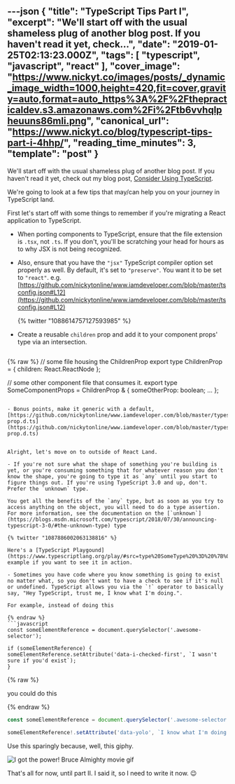 ---json
{
  "title": "TypeScript Tips Part I",
  "excerpt": "We'll start off with the usual shameless plug of another blog post. If you haven't read it yet, check...",
  "date": "2019-01-25T02:13:23.000Z",
  "tags": [
    "typescript",
    "javascript",
    "react"
  ],
  "cover_image": "https://www.nickyt.co/images/posts/_dynamic_image_width=1000,height=420,fit=cover,gravity=auto,format=auto_https%3A%2F%2Fthepracticaldev.s3.amazonaws.com%2Fi%2Ftb6vvhqlpheuuns86mli.png",
  "canonical_url": "https://www.nickyt.co/blog/typescript-tips-part-i-4hhp/",
  "reading_time_minutes": 3,
  "template": "post"
}
---

We'll start off with the usual shameless plug of another blog post. If you haven't read it yet, check out my blog post, [Consider Using TypeScript](https://dev.to/nickytonline/why-you-might-want-to-consider-using-typescript-6j3).

We're going to look at a few tips that may/can help you on your journey in TypeScript land.

First let's start off with some things to remember if you're migrating a React application to TypeScript.

- When porting components to TypeScript, ensure that the file extension is `.tsx`, not `.ts`. If you don't, you'll be scratching your head for hours as to why JSX is not being recognized.

- Also, ensure that you have the `"jsx"` TypeScript compiler option set properly as well. By default, it's set to `"preserve"`. You want it to be set to `"react"`. e.g. [https://github.com/nickytonline/www.iamdeveloper.com/blob/master/tsconfig.json#L12](https://github.com/nickytonline/www.iamdeveloper.com/blob/master/tsconfig.json#L12)

   {% twitter "1088614757127593985" %}

- Create a reusable `children` prop and add it to your component props' type via an intersection.

   ```javascript
{% raw %}
   // some file housing the ChildrenProp
   export type ChildrenProp = { children: React.ReactNode };
      
   // some other component file that consumes it.
   export type SomeComponentProps = ChildrenProp & {
       someOtherProp: boolean;
       ...
   };
   ```

- Bonus points, make it generic with a default, [https://github.com/nickytonline/www.iamdeveloper.com/blob/master/types/children-prop.d.ts](https://github.com/nickytonline/www.iamdeveloper.com/blob/master/types/children-prop.d.ts)


Alright, let's move on to outside of React Land.

- If you're not sure what the shape of something you're building is yet, or you're consuming something that for whatever reason you don't know the shape, you're going to type it as `any` until you start to figure things out. If you're using TypeScript 3.0 and up, don't. Prefer the `unknown` type.

You get all the benefits of the `any` type, but as soon as you try to access anything on the object, you will need to do a type assertion. For more information, see the documentation on the [`unknown`](https://blogs.msdn.microsoft.com/typescript/2018/07/30/announcing-typescript-3-0/#the-unknown-type) type

   {% twitter "1087886002063138816" %}

   Here's a [TypeScript Playgound](https://www.typescriptlang.org/play/#src=type%20SomeType%20%3D%20%7B%0D%0A%20%20noYolo%3A%20string%3B%0D%0A%20%20dontNo%3A%20string%3B%0D%0A%7D%0D%0A%0D%0A%2F%2F%20unknown%20complains%20about%20everything%0D%0Aconst%20someObject%3A%20unknown%20%3D%20%7B%0D%0A%20%20noYolo%3A%20'hi'%2C%0D%0A%20%20dontNo%3A%20'%3F'%0D%0A%7D%0D%0A%0D%0Aconsole.log(someObject.noYolo%20!%3D%3D%20undefined)%3B%20%2F%2F%20TS%20Complains%2C%20no%20dice%0D%0A%0D%0A%2F%2F%20We're%20sure%20of%20the%20shape%2C%20or%20some%20other%20kind%20of%20type%20checking%20done%20here%0D%0Aconsole.log((%3CSomeType%3EsomeObject).noYolo)%3B%0D%0A%0D%0A%2F%2F%20any%20on%20the%20other%20hand...%0D%0Aconst%20someOtherObject%3A%20any%20%3D%20%7B%0D%0A%20%20yolo%3A%20'yolo!'%0D%0A%7D%0D%0A%0D%0A%2F%2F%20YOLO%0D%0Aconsole.log(someOtherObject.yolo)%3B%0D%0A%0D%0A) example if you want to see it in action.

- Sometimes you have code where you know something is going to exist no matter what, so you don't want to have a check to see if it's null or undefined. TypeScript allows you via the `!` operator to basically say, "Hey TypeScript, trust me, I know what I'm doing.".

For example, instead of doing this

{% endraw %}
```javascript
const someElementReference = document.querySelector('.awesome-selector');

if (someElementReference) {
  someElementReference.setAttribute('data-i-checked-first', `I wasn't sure if you'd exist`);
}
```
{% raw %}

you could do this

{% endraw %}
```javascript
const someElementReference = document.querySelector('.awesome-selector');

someElementReference!.setAttribute('data-yolo', `I know what I'm doing!`);
```

Use this sparingly because, well, this giphy.

![I got the power! Bruce Almighty movie gif](https://media.giphy.com/media/A9grgCQ0Dm012/giphy-downsized.gif)

That's all for now, until part II. I said it, so I need to write it now. 😉
